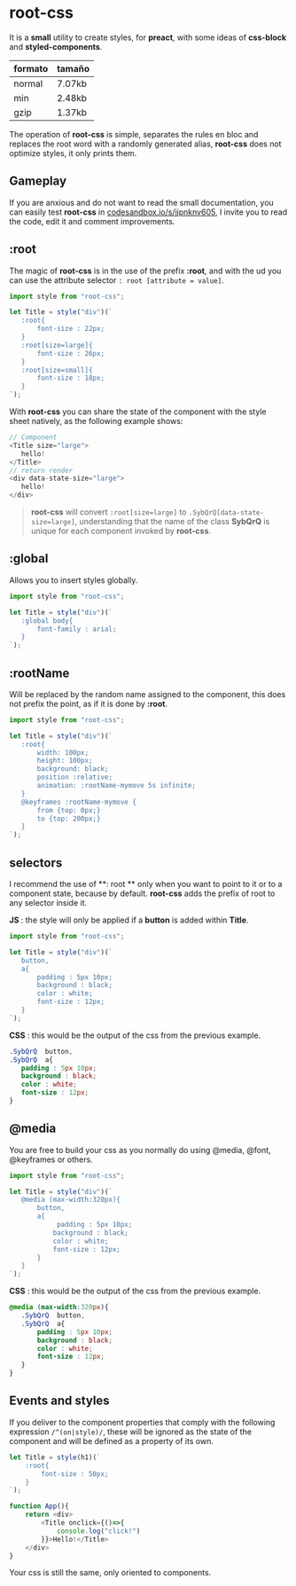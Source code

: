 # root-css

It is a **small** utility to create styles, for **preact**, with some ideas of **css-block** and **styled-components**.

| formato |tamaño|
|--------|---|
| normal |7.07kb |
| min | 2.48kb |
| gzip | 1.37kb |

The operation of **root-css** is simple, separates the rules en bloc and replaces the root word with a randomly generated alias, **root-css** does not optimize styles, it only prints them.

## Gameplay

If you are anxious and do not want to read the small documentation, you can easily test **root-css** in [codesandbox.io/s/jjpnknv605](https://codesandbox.io/s/jjpnknv605), I invite you to read the code, edit it and comment improvements.

## :root

The magic of **root-css** is in the use of the prefix **:root**, and with the ud you can use the attribute selector `: root [attribute = value]`.

```js
import style from "root-css";

let Title = style("div")(`
   :root{
       font-size : 22px;
   }
   :root[size=large]{
       font-size : 26px;
   }
   :root[size=small]{
       font-size : 18px;
   }
`);
```

With **root-css** you can share the state of the component with the style sheet natively, as the following example shows:

```js
// Component
<Title size="large">
   hello!
</Title>
// return render
<div data-state-size="large">
   hello!
</div>
```

> **root-css** will convert `:root[size=large]` to `.SybQrQ[data-state-size=large]`, understanding that the name of the class **SybQrQ** is unique for each component invoked by **root-css**.

## :global

Allows you to insert styles globally.

```js
import style from "root-css";

let Title = style("div")(`
   :global body{
       font-family : arial;
   }
`);
```

## :rootName

Will be replaced by the random name assigned to the component, this does not prefix the point, as if it is done by **:root**.

```js
import style from "root-css";

let Title = style("div")(`
   :root{
       width: 100px;
       height: 100px;
       background: black;
       position :relative;
       animation: :rootName-mymove 5s infinite;
   }
   @keyframes :rootName-mymove {
       from {top: 0px;}
       to {top: 200px;}
   }
`);
```

## selectors

I recommend the use of **: root ** only when you want to point to it or to a component state, because by default. **root-css** adds the prefix of root to any selector inside it.

**JS** : the style will only be applied if a **button** is added within **Title**.
```js
import style from "root-css";

let Title = style("div")(`
   button,
   a{
       padding : 5px 10px;
       background : black;
       color : white;
       font-size : 12px;
   }
`);
```
**CSS** : this would be the output of the css from the previous example.
```css
.SybQrQ  button,
.SybQrQ  a{
   padding : 5px 10px;
   background : black;
   color : white;
   font-size : 12px;
}
```

## @media

You are free to build your css as you normally do using @media, @font, @keyframes or others.

```js
import style from "root-css";

let Title = style("div")(`
   @media (max-width:320px){
       button,
       a{
            padding : 5px 10px;
           background : black;
           color : white;
           font-size : 12px;
       }
   }
`);
```
**CSS** : this would be the output of the css from the previous example.
```css
@media (max-width:320px){
   .SybQrQ  button,
   .SybQrQ  a{
       padding : 5px 10px;
       background : black;
       color : white;
       font-size : 12px;
   }
}
```

## Events and styles

If you deliver to the component properties that comply with the following expression `/^(on|style)/`, these will be ignored as the state of the component and will be defined as a property of its own.


```js
let Title = style(h1)(`
    :root{
        font-size : 50px;
    }
`);

function App(){
    return <div>
        <Title onclick={()=>{
            console.log("click!")
        }}>Hello!</Title>
    </div>
}

```

Your css is still the same, only oriented to components.
